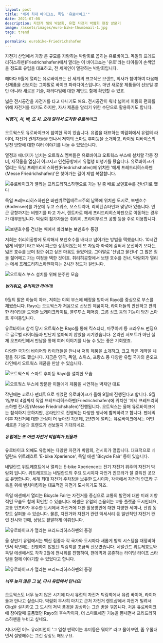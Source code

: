 ```yaml
---
layout: post
title: "세계 최대 바이크쇼, 독일 '유로바이크'"
date: 2021-07-08
description: 자전거 해외 박람회, 유럽 자전거 박람회 현장 방문기
image: /assets/images/euro-bike-thumbnail-1.jpg
tags: trend
  - 
permalink: eurobike-Friedrichshafen
---
```


자전거 산업에서 가장 큰 규모를 자랑하는 박람회로 꼽히는 유로바이크. 독일의 프레드리히스하펜(Friedrichshafen)에서 열리는 이 바이크쇼는 '유로'라는 타이틀이 손색없을 정도로 유럽을 대표하고, 전 세계인이 열광하는 박람회입니다.

해마다 9월에 열리는 유로바이크는 전 세계의 크고작은 브랜드, 회사가 참여하여 다음해 신제품을 선보이는 그야말로 바이크 파라다이스입니다. 매년 새로운 제품들이 선보일 뿐만 아니라 새로운 기술, 패러다임에 대한 제안도 함께 확인할 수 있죠. 

넓은 전시공간을 자전거를 타고 다니기도 해요. 전시공간이 워낙 넓어서 이동의 편의를 위해 자전거를 타기도 하지만, 자사 제품을 알리기 위한 수단으로 활용하기도 합니다. 

##### 비행기, 차, 배, 또 차. 오래 달려서 도착한 유로바이크

오트웍스도 유로바이크에 참여한 적이 있습니다. 유럽을 대표하는 박람회에서 유럽의 라이더, 자전거 관계자들을 만나서 저희의 스마트 후미등을 소개하고, 라이딩 디바이스의 발전 방향에 대한 여러 이야기를 나눌 수 있었습니다.

열정과 에너지가 넘치는 오트웍스 멤버들은 유로바이크 오트웍스 부스에 설치할 각종 장비, 제작물을 열심히 이고지고 인천공항에서 유럽행 비행기를 탔습니다. 유로바이크가 열리는  독일 프레드리히스하펜(Friedrichshafen)에 위치한 '메세 프레드리히스하펜(Messe Friedrichshafen)'은 찾아가는 길이 제법 복잡합니다.

![유로바이크가 열리는 프리드리히스하펜으로 가는 길 중 배로 보덴호수를 건너기로 했다](/assets/images/eurobike_1.jpg)


독일 프레드리히스하펜은 바덴뷔르템베르크주의 남쪽에 위치한 도시로, 보덴호수(Bodensee)를 가운데 두고 스위스, 오스트리아, 리히텐슈타인과 맞닿아 있습니다. 인근 공항까지는 비행기를 타고 가서, 렌트카로 메세 프리드리히스하펜으로 이동하는 경우가 대부분입니다. 박람회 참가자들은 취리히, 프라이부르크 공항 등을 주로 이용합니다.

![보덴호수를 건너는 배에서 바라보는 보덴호수 풍경](/assets/images/eurobike_2.jpg)

저희는 취리히공항에 도착해서 보덴호수를 배타고 넘어가는 방법을 택했습니다. 10시간 넘게 비행기 타고 와서 피곤한 상황이었는데 또 자동차 좌석에 갇혀서 운전하기 보다는, 넓은 호수를 보며 잠깐 쉬고 싶은 마음도 들었어요. 그야말로 '산넘고 물건너' 그 많은 짐을 짊어메고 가는 여정을 택한 것이죠. 취리히공항에서 보덴 호수를 건너, 박람회가 열리는 메세 프레드리히스하펜까지는 2시간 정도가 걸립니다.

![오트웍스 부스 설치를 위해 분주한 모습](/assets/images/eurobike_3.jpg)

##### 반가워요, 유러피안 라이더!

9월의 맑은 하늘이 아래, 저희는 야외 부스에 배정을 받아서 Rayo를 중심으로 부스를 채웠습니다. Rayo는 오트웍스가 처음으로 선보인 제품이자, 라이더들의 안전하고 편리한 라이딩을 도와줄 브레이크라이트, 블루투스 페어링, 그룹 싱크 등의 기능이 담긴 스마트 후미등입니다. 

유로바이크 참석 당시 오트웍스는 Rayo를 통해 킥스타터, 마쿠아케 등 크라우드 펀딩으로 글로벌 라이더들과 만난지 얼마되지 않았을 시기였습니다. 온라인 서포트가 아닌 실제 오프라인에서 만남을 통해 여러 이야기를 나눌 수 있는 좋은 기회였죠. 

다양한 국가의 바이어와 라이더들을 만나서 저희 제품을 소개하고, 크고 작은 계약을 체결을 하기도 했습니다. 지금은 영국, 독일, 스위스, 프랑스 등 다양한 유럽 국가의 온오프라인에서 오트웍스 제품을 만날 수 있습니다.

![오트웍스의 스마트 후미등 Rayo를 설치한 모습](/assets/images/eurobike_4.jpg)

![오트웍스 부스에 방문한 이들에게 제품을 시연하는 박재만 대표](/assets/images/eurobike_5.jpg)

작년에는 코로나 팬데믹으로 쉬었던 유로바이크가 올해 9월에 진행된다고 합니다. 9월 1일부터 4일까지 독일 프레드리히스하펜(Friedrichshafen)에 위치한 '메세 프레드리히스하펜 전시장(Messe Friedrichshafen)'진행됩니다. 오트웍스는 올해 유로바이크에는 참석하지 못하지만, 온라인으로 진행되는 다양한 행사에 함께하려고 합니다. 팬데믹 이후 자전거에 대한 관심이 더 높아진 가운데, 2년만에 열리는 유로바이크에서는 어떤 새로운 기술과 트렌드가 선보일지 기대되네요.

##### 유럽에는 또 어떤 자전거 박람회가 있을까

유로바이크 외에도 유럽에는 다양한 자전거 박람회, 전시회가 열립니다. 대표적으로 네덜란드 위트레흐트 'E-bike Xperience', 독일 에센 'Bicycle Fair' 등이 있습니다.

네덜란드 위트레흐트에서 열리는 E-bike Xperience는 전기 자전거 위주의 자전거 박람회 입니다. 위트레흐트는 네덜란드의 주요 도시이자 자전거 인프라가 잘 갖춰진 곳으로 유명합니다. 세계 최대 자전거 주차장을 보유한 도시이자, 각국에서 자전거 인프라 구축을 위해 벤치마킹하는 대표적인 자전거 도시이기도 하죠.

독일 에센에서 열리는 Bicycle Fair는 자전거를 중심으로 교통의 발전에 대한 미래 지향적인 모습도 함께 확인할 수 있습니다. 에센은 유럽의 손꼽히는 교통 플랫폼 도시인데요, 교통 인프라가 우수한 도시에서 자전거에 대한 활용방안에 대한 다양한 세미나, 산업 동향도 살펴볼 수 있습니다. 물론, 자전거와 자전거 관련 액세서리 등 일반적인 자전거 관련 전시와 판매, 상담도 활발하게 이뤄집니다.

![유로바이크가 열리는 프리드리히스하펜의 풍경](/assets/images/eurobike_6.jpg)

올 상반기 유럽에서는 백신 접종과 각 국가와 도시마다 새롭게 방역 시스템을 재정비하면서 작년에는 진행하지 않았던 박람회를 조금씩 선보였습니다. 네덜란드 위트레흐트와 독일 에센에서도 각각 2월에 전시회를 진행하여, 팬데믹과 공존하는 라이딩 라이프 스타일을 함께 이야기할 수 있었다고 합니다.

![유로바이크가 열리는 프리드리히스하펜의 풍경](/assets/images/eurobike_7.jpg)

##### 너무 늦지 않은 그 날, 다시 유럽에서 만나요!

오트웍스도 너무 늦지 않은 시기에 다시 유럽의 자전거 박람회에서 유럽 바이어, 라이더들과 만나고 싶습니다. 박람회 무사히 마치고 근처 자전거 렌트샵에서 자전거 빌려서 Cliq을 설치하고 그 도시의 저녁 풍경을 감상하는 그런 꿈을 꿔봅니다. 처음 유로바이크에 참여할때 출품했던 Rayo의 후속작이자, 더 스마트해진 기능을 뽐내면서 프리드리히스하펜을 누비고 싶네요. 

지나가던 어느 유러피언이 '그 엄청 반짝이는 후미등은 뭐야?' 라고 물어보면, 좀 우쭐대면서 설명해주는 그런 상상도 해보구요.